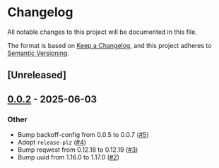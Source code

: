 # Changelog

All notable changes to this project will be documented in this file.

The format is based on [Keep a Changelog](https://keepachangelog.com/en/1.0.0/),
and this project adheres to [Semantic Versioning](https://semver.org/spec/v2.0.0.html).

## [Unreleased]

## [0.0.2](https://github.com/yevtyushkin/id_token_verifier/compare/v0.0.1...v0.0.2) - 2025-06-03

### Other

- Bump backoff-config from 0.0.5 to 0.0.7 ([#5](https://github.com/yevtyushkin/id_token_verifier/pull/5))
- Adopt `release-plz` ([#4](https://github.com/yevtyushkin/id_token_verifier/pull/4))
- Bump reqwest from 0.12.18 to 0.12.19 ([#3](https://github.com/yevtyushkin/id_token_verifier/pull/3))
- Bump uuid from 1.16.0 to 1.17.0 ([#2](https://github.com/yevtyushkin/id_token_verifier/pull/2))
